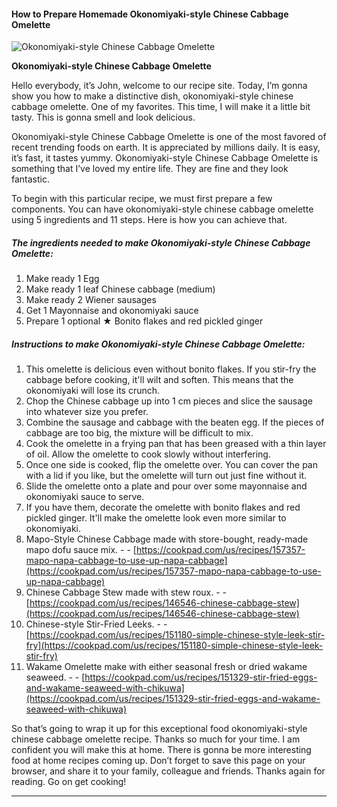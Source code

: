             

#### How to Prepare Homemade Okonomiyaki-style Chinese Cabbage Omelette

![Okonomiyaki-style Chinese Cabbage Omelette](https://img-global.cpcdn.com/recipes/4677905700356096/751x532cq70/okonomiyaki-style-chinese-cabbage-omelette-recipe-main-photo.jpg)

**Okonomiyaki-style Chinese Cabbage Omelette**

Hello everybody, it’s John, welcome to our recipe site. Today, I’m gonna show you how to make a distinctive dish, okonomiyaki-style chinese cabbage omelette. One of my favorites. This time, I will make it a little bit tasty. This is gonna smell and look delicious.

Okonomiyaki-style Chinese Cabbage Omelette is one of the most favored of recent trending foods on earth. It is appreciated by millions daily. It is easy, it’s fast, it tastes yummy. Okonomiyaki-style Chinese Cabbage Omelette is something that I’ve loved my entire life. They are fine and they look fantastic.

To begin with this particular recipe, we must first prepare a few components. You can have okonomiyaki-style chinese cabbage omelette using 5 ingredients and 11 steps. Here is how you can achieve that.

##### The ingredients needed to make Okonomiyaki-style Chinese Cabbage Omelette:

1.  Make ready 1 Egg
2.  Make ready 1 leaf Chinese cabbage (medium)
3.  Make ready 2 Wiener sausages
4.  Get 1 Mayonnaise and okonomiyaki sauce
5.  Prepare 1 optional ★ Bonito flakes and red pickled ginger

##### Instructions to make Okonomiyaki-style Chinese Cabbage Omelette:

1.  This omelette is delicious even without bonito flakes. If you stir-fry the cabbage before cooking, it'll wilt and soften. This means that the okonomiyaki will lose its crunch.
2.  Chop the Chinese cabbage up into 1 cm pieces and slice the sausage into whatever size you prefer.
3.  Combine the sausage and cabbage with the beaten egg. If the pieces of cabbage are too big, the mixture will be difficult to mix.
4.  Cook the omelette in a frying pan that has been greased with a thin layer of oil. Allow the omelette to cook slowly without interfering.
5.  Once one side is cooked, flip the omelette over. You can cover the pan with a lid if you like, but the omelette will turn out just fine without it.
6.  Slide the omelette onto a plate and pour over some mayonnaise and okonomiyaki sauce to serve.
7.  If you have them, decorate the omelette with bonito flakes and red pickled ginger. It'll make the omelette look even more similar to okonomiyaki.
8.  Mapo-Style Chinese Cabbage made with store-bought, ready-made mapo dofu sauce mix. - - [https://cookpad.com/us/recipes/157357-mapo-napa-cabbage-to-use-up-napa-cabbage](https://cookpad.com/us/recipes/157357-mapo-napa-cabbage-to-use-up-napa-cabbage)
9.  Chinese Cabbage Stew made with stew roux. - - [https://cookpad.com/us/recipes/146546-chinese-cabbage-stew](https://cookpad.com/us/recipes/146546-chinese-cabbage-stew)
10.  Chinese-style Stir-Fried Leeks. - - [https://cookpad.com/us/recipes/151180-simple-chinese-style-leek-stir-fry](https://cookpad.com/us/recipes/151180-simple-chinese-style-leek-stir-fry)
11.  Wakame Omelette make with either seasonal fresh or dried wakame seaweed. - - [https://cookpad.com/us/recipes/151329-stir-fried-eggs-and-wakame-seaweed-with-chikuwa](https://cookpad.com/us/recipes/151329-stir-fried-eggs-and-wakame-seaweed-with-chikuwa)

So that’s going to wrap it up for this exceptional food okonomiyaki-style chinese cabbage omelette recipe. Thanks so much for your time. I am confident you will make this at home. There is gonna be more interesting food at home recipes coming up. Don’t forget to save this page on your browser, and share it to your family, colleague and friends. Thanks again for reading. Go on get cooking!

* * *